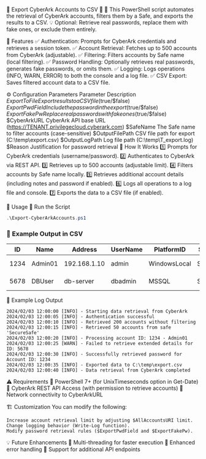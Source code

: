 🎩 Export CyberArk Accounts to CSV 🔐
🚀 This PowerShell script automates the retrieval of CyberArk accounts, filters them by a Safe, and exports the results to a CSV.
💡 Optional: Retrieve real passwords, replace them with fake ones, or exclude them entirely.

📌 Features
✅ Authentication: Prompts for CyberArk credentials and retrieves a session token.
✅ Account Retrieval: Fetches up to 500 accounts from CyberArk (adjustable).
✅ Filtering: Filters accounts by Safe name (local filtering).
✅ Password Handling: Optionally retrieves real passwords, generates fake passwords, or omits them.
✅ Logging: Logs operations (INFO, WARN, ERROR) to both the console and a log file.
✅ CSV Export: Saves filtered account data to a CSV file.

⚙️ Configuration Parameters
Parameter	Description
$ExportToFile	Export results to a CSV file ($true/$false)
$ExportPwdField	Include the password in the export ($true/$false)
$ExportFakePw	Replace real passwords with fake ones ($true/$false)
$CyberArkURL	CyberArk API base URL (https://TENANT.privilegecloud.cyberark.com)
$SafeName	The Safe name to filter accounts (case-sensitive)
$OutputFilePath	CSV file path for export (C:\temp\export.csv)
$OutputLogPath	Log file path (C:\temp\T_export.log)
$Reason	Justification for password retrieval
🔧 How It Works
1️⃣ Prompts for CyberArk credentials (username/password).
2️⃣ Authenticates to CyberArk via REST API.
3️⃣ Retrieves up to 500 accounts (adjustable limit).
4️⃣ Filters accounts by Safe name locally.
5️⃣ Retrieves additional account details (including notes and password if enabled).
6️⃣ Logs all operations to a log file and console.
7️⃣ Exports the data to a CSV file (if enabled).

🚀 Usage
🔹 Run the Script
```powershell
.\Export-CyberArkAccounts.ps1
```
### 🔹 Example Output in CSV

| ID   | Name     | Address       | UserName  | PlatformID   | SafeName    | CreatedTime            | Notes          | Password       |
|------|---------|--------------|-----------|-------------|------------|----------------------|---------------|--------------|
| 1234 | Admin01 | 192.168.1.10 | admin     | WindowsLocal | SecureSafe | 2024-01-30T14:00:00Z | Admin account | FakePw-x3jT4Wv9 |
| 5678 | DBUser  | db-server    | dbadmin   | MSSQL        | SecureSafe | 2024-02-01T10:15:00Z | Database user | FakePw-G9hQW7Xy |

📜 Example Log Output
```plaintext
2024/02/03 12:00:00 [INFO] - Starting data retrieval from CyberArk
2024/02/03 12:00:05 [INFO] - Authentication successful
2024/02/03 12:00:10 [INFO] - Retrieved 200 accounts without filtering
2024/02/03 12:00:15 [INFO] - Retrieved 50 accounts from safe 'SecureSafe'
2024/02/03 12:00:20 [INFO] - Processing account ID: 1234 - Admin01
2024/02/03 12:00:25 [WARN] - Failed to retrieve extended details for ID: 5678
2024/02/03 12:00:30 [INFO] - Successfully retrieved password for Account ID: 1234
2024/02/03 12:00:35 [INFO] - Exported data to C:\temp\export.csv
2024/02/03 12:00:40 [INFO] - Data retrieval from CyberArk completed
```
⚠️ Requirements
🔹 PowerShell 7+ (for UnixTimeseconds option in Get-Date)
🔹 CyberArk REST API Access (with permission to retrieve accounts)
🔹 Network connectivity to CyberArkURL

🏗 Customization
You can modify the following:
```plaintext
Increase account retrieval limit by adjusting $AllAccountsURI limit.
Change logging behavior (Write-Log function).
Modify password retrieval rules ($ExportPwdField and $ExportFakePw).
```
💡 Future Enhancements
📌 Multi-threading for faster execution
📌 Enhanced error handling
📌 Support for additional API endpoints
